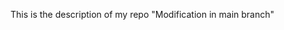 This is the description of my repo
"Modification in main branch"












































